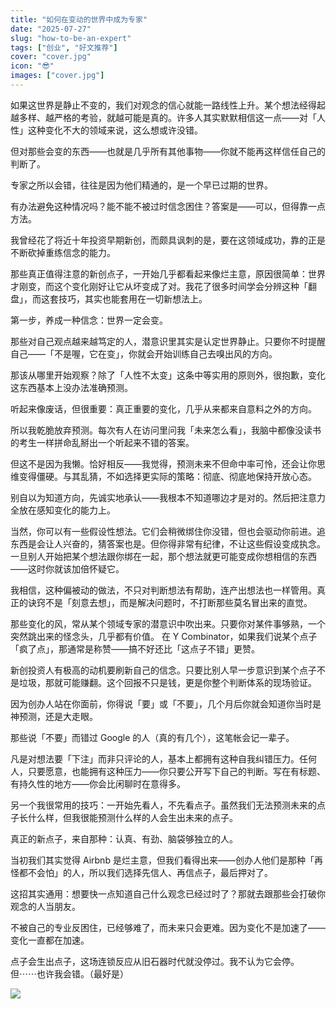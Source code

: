 ```yaml
---
title: "如何在变动的世界中成为专家"
date: "2025-07-27"
slug: "how-to-be-an-expert"
tags: ["创业", "好文推荐"]
cover: "cover.jpg"
icon: "😎"
images: ["cover.jpg"]
---
```

如果这世界是静止不变的，我们对观念的信心就能一路线性上升。某个想法经得起越多样、越严格的考验，就越可能是真的。许多人其实默默相信这一点——对「人性」这种变化不大的领域来说，这么想或许没错。



但对那些会变的东西——也就是几乎所有其他事物——你就不能再这样信任自己的判断了。



专家之所以会错，往往是因为他们精通的，是一个早已过期的世界。



有办法避免这种情况吗？能不能不被过时信念困住？答案是——可以，但得靠一点方法。



我曾经花了将近十年投资早期新创，而颇具讽刺的是，要在这领域成功，靠的正是不断砍掉重练信念的能力。



那些真正值得注意的新创点子，一开始几乎都看起来像烂主意，原因很简单：世界才刚变，而这个变化刚好让它从坏变成了对。我花了很多时间学会分辨这种「翻盘」，而这套技巧，其实也能套用在一切新想法上。



第一步，养成一种信念：世界一定会变。



那些对自己观点越来越笃定的人，潜意识里其实是认定世界静止。只要你不时提醒自己——「不是喔，它在变」，你就会开始训练自己去嗅出风的方向。



那该从哪里开始观察？除了「人性不太变」这条中等实用的原则外，很抱歉，变化这东西基本上没办法准确预测。



听起来像废话，但很重要：真正重要的变化，几乎从来都来自意料之外的方向。



所以我乾脆放弃预测。每次有人在访问里问我「未来怎么看」，我脑中都像没读书的考生一样拼命乱掰出一个听起来不错的答案。



但这不是因为我懒。恰好相反——我觉得，预测未来不但命中率可怜，还会让你思维变得僵硬。与其乱猜，不如选择更实际的策略：彻底、彻底地保持开放心态。



别自以为知道方向，先诚实地承认——我根本不知道哪边才是对的。然后把注意力全放在感知变化的能力上。



当然，你可以有一些假设性想法。它们会稍微绑住你没错，但也会驱动你前进。追东西是会让人兴奋的，猜答案也是。但你得非常有纪律，不让这些假设变成执念。
一旦别人开始把某个想法跟你绑在一起，那个想法就更可能变成你想相信的东西——这时你就该加倍怀疑它。



我相信，这种偏被动的做法，不只对判断想法有帮助，连产出想法也一样管用。真正的诀窍不是「刻意去想」，而是解决问题时，不打断那些莫名冒出来的直觉。



那些变化的风，常从某个领域专家的潜意识中吹出来。只要你对某件事够熟，一个突然跳出来的怪念头，几乎都有价值。
在 Y Combinator，如果我们说某个点子「疯了点」，那通常是称赞——搞不好还比「这点子不错」更赞。



新创投资人有极高的动机要刷新自己的信念。只要比别人早一步意识到某个点子不是垃圾，那就可能赚翻。这个回报不只是钱，更是你整个判断体系的现场验证。



因为创办人站在你面前，你得说「要」或「不要」，几个月后你就会知道你当时是神预测，还是大走眼。



那些说「不要」而错过 Google 的人（真的有几个），这笔帐会记一辈子。



凡是对想法要「下注」而非只评论的人，基本上都拥有这种自我纠错压力。任何人，只要愿意，也能拥有这种压力——你只要公开写下自己的判断。写在有标题、有持久性的地方——你会比闲聊时在意得多。



另一个我很常用的技巧：一开始先看人，不先看点子。虽然我们无法预测未来的点子长什么样，但我很能预测什么样的人会生出未来的点子。



真正的新点子，来自那种：认真、有劲、脑袋够独立的人。



当初我们其实觉得 Airbnb 是烂主意，但我们看得出来——创办人他们是那种「再怪都不会怕」的人，所以我们选择先信人、再信点子，最后押对了。



这招其实通用：想要快一点知道自己什么观念已经过时了？那就去跟那些会打破你观念的人当朋友。



不被自己的专业反困住，已经够难了，而未来只会更难。因为变化不是加速了——变化一直都在加速。



点子会生出点子，这场连锁反应从旧石器时代就没停过。我不认为它会停。
但⋯⋯也许我会错。（最好是）




![](https://prod-files-secure.s3.us-west-2.amazonaws.com/112d0858-5090-4d34-a606-b75eb8d65fd2/46476355-9cf3-4e99-9b7a-3531bc426380/1000202064.png?X-Amz-Algorithm=AWS4-HMAC-SHA256&X-Amz-Content-Sha256=UNSIGNED-PAYLOAD&X-Amz-Credential=ASIAZI2LB466ZOGU6SYU%2F20250824%2Fus-west-2%2Fs3%2Faws4_request&X-Amz-Date=20250824T101209Z&X-Amz-Expires=3600&X-Amz-Security-Token=IQoJb3JpZ2luX2VjEOr%2F%2F%2F%2F%2F%2F%2F%2F%2F%2FwEaCXVzLXdlc3QtMiJIMEYCIQCoWbpbQCy6eD21M4RhGsBixcBpwBiG%2FLdll9sM6anSaQIhAOnalxVwXTBB9DFm9%2F3vWw3I10fYQxd6aBfxeDpCZ7mbKv8DCEMQABoMNjM3NDIzMTgzODA1IgwqULe2AgNhfE0BUlQq3AMIxe%2Byy2v7sRe%2BfoYhqJA%2FF9BHhcAJyGa1%2BBAMDxaZopl9ANdyhYdGWWU8IYr5sSVhQJIpZ4ScPnS3KCWlL4noz6wiP2uj5gZOItTUPgKKi3hObcx%2FKKwiWZVvrjweSSWyyAlk9cEYESntIo5D1okNdstilUsodjg8K%2BwKGhAIwI8BBYJmTl3YkHHFr%2B97cXSewMg0wRlMpBgRZLeH5TiHRBDnayyYeo8bLGh876bC92g6REDTlbwToHbQrP4d7UjHcW3CteYFnXCOAAK5IFGDkWdHumBVyr7ibqxw5lTg2lIYh7v5QVLknOa1kyVlvoOM7uJrDrx0x5z9z94rCLJMmXaTxoJXFwyjadLjXAqZ3np1EXndEy1ZBOlOm4p83KSjviqtGVg6J9OnZVFou3EhHr%2F6pUyWBh1hFXl4N1vOaxFeocr8Y9lMvdAcqLa9E%2FQnb21cR49hH6XjjfZSlCqQj%2FdzwgWQEvurT7U0jjhy24X1ey51BW%2Fp7euqCLoqPr3l2Kc1ClspT62PHd%2Bm2bX%2B11jiVbg03vfemUh4GNbSH1fgCVasSPY03%2BClxMNNWSzw%2Bll%2Br%2FGkf6NWsyT1MgAQwXay4J8hOOT0h8b1CpoP%2Bqky6Lyl63meFuIgAzCWt6vFBjqkAemUT30KLPqKmYGeMh2c7t24VsktJE65snkecO7jJtE2nonTa3j7eZOpZ%2B89NXLQnCjr7Nj%2FDFuUhXKme1k0ygVH%2FsciK0zUq5w%2BrT0B%2Fqefr3qAnmn0b2skYadZ0K656bQJOG0%2B1PDCMs0Y6tDLT0isn53dcLJHJOf6TDiodyGh1xwgb3yesp3Jcs3dSQX6JqIH8W5BPYbacR%2BJ70MBqxg89NiI&X-Amz-Signature=c28424f82337a26bee2fb88bd83184467c946511c6679736bd0c11b413470819&X-Amz-SignedHeaders=host&x-amz-checksum-mode=ENABLED&x-id=GetObject)

